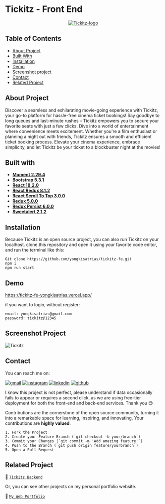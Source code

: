 # Tickitz - Front End

<div align="center">
<a href="https://github.com/yongkisatrias/tickitz-fe">
    <img src="https://i.ibb.co/hyW8rsy/Tickitz-logo.png" alt="Tickitz-logo" border="0">
</a>
</div>

## Table of Contents

- [About Project](#about-project)
- [Built With](#built-with)
- [Installation](#installation)
- [Demo](#demo)
- [Screenshot project](#screenshot-project)
- [Contact](#contact)
- [Related Project](#related-project)

## About Project

Discover a seamless and exhilarating movie-going experience with Tickitz, your go-to platform for hassle-free cinema ticket bookings! Say goodbye to long queues and last-minute rushes – Tickitz empowers you to secure your favorite seats with just a few clicks. Dive into a world of entertainment where convenience meets excitement. Whether you're a film enthusiast or planning a night out with friends, Tickitz ensures a smooth and efficient ticket booking process. Elevate your cinema experience, embrace simplicity, and let Tickitz be your ticket to a blockbuster night at the movies!

## Built with

- [**Moment 2.29.4**](https://momentjs.com/)
- [**Bootstrap 5.3.1**](https://getbootstrap.com/)
- [**React 18.2.0**](https://react.dev/learn/start-a-new-react-project)
- [**React Redux 8.1.2**](https://react-redux.js.org/introduction/getting-started)
- [**React Scroll To Top 3.0.0**](https://www.npmjs.com/package/react-scroll-to-top)
- [**Redux 5.0.0**](https://redux.js.org/introduction/getting-started)
- [**Redux Persist 6.0.0**](https://www.npmjs.com/package/redux-persist)
- [**Sweetalert 2.1.2**](https://www.npmjs.com/package/sweetalert)

## Installation

Because Tickitz is an open source project, you can also run Tickitz on your localhost. clone this repository and open it using your favorite code editor, and run the terminal like this:

```
Git clone https://github.com/yongkisatrias/tickitz-fe.git
npm i
npm run start
```

## Demo

https://tickitz-fe-yongkisatrias.vercel.app/

if you want to login, without register:

```
email: yongkisatrias@gmail.com
password: tickitz@12345
```

## Screenshot Project

<img src="https://i.ibb.co.com/J56Pvs9/Tickitz.png" alt="Tickitz" border="0">

## Contact

You can reach me on:

[![gmail](https://img.shields.io/badge/Gmail-D14836?style=for-the-badge&logo=gmail&logoColor=white)](mailto:yongkisatrias@gmail.com)
[![instagram](https://img.shields.io/badge/Instagram-E4405F?style=for-the-badge&logo=instagram&logoColor=white)](https://instagram.com/yongkisatrias)
[![linkedin](https://img.shields.io/badge/linkedin-0A66C2?style=for-the-badge&logo=linkedin&logoColor=white)](https://www.linkedin.com/in/yongkisatrias)
[![github](https://img.shields.io/badge/Github-232b2b?style=for-the-badge&logo=github&logoColor=white)](https://www.github.com/yongkisatrias)

I know this project is not perfect, please understand if data occasionally fails to appear or requires a second click, as we are using free-tier deployment for both the front-end and back-end services. Thank you 😊

Contributions are the cornerstone of the open source community, turning it into a remarkable space for learning, inspiring, and innovating. Your contributions are **highly valued**.

```
1. Fork the Project
2. Create your Feature Branch (`git checkout -b your/branch`)
3. Commit your Changes (`git commit -m 'Add amazing feature'`)
4. Push to the Branch (`git push origin feature/yourbranch`)
5. Open a Pull Request
```

## Related Project

🚀 [`Tickitz Backend`](https://tickitz-be.onrender.com/)

Or, you can see other projects on my personal portfolio website.

🚀 [`My Web Portfolio`](https://yongki-portfolio.vercel.app/)
